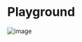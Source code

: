 # Playground

![image](https://user-images.githubusercontent.com/17142208/119269161-9882f400-bbf6-11eb-93a9-ba99ad2dd824.png)
